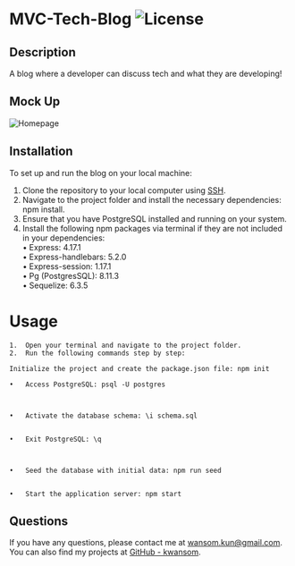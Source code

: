 # MVC-Tech-Blog ![License](https://img.shields.io/badge/license-NONE-blue.svg)

## Description

A blog where a developer can discuss tech and what they are developing!

## Mock Up

![Homepage](./assets/Screenshot%202024-11-29%20at%205.11.43 PM.png)

## Installation

To set up and run the blog on your local machine:

1. Clone the repository to your local computer using [SSH](git@github.com:Kwansom/MVC-Tech-Blog.git).
2. Navigate to the project folder and install the necessary dependencies: npm install.
3. Ensure that you have PostgreSQL installed and running on your system.
4. Install the following npm packages via terminal if they are not included in your dependencies: \
   • Express: 4.17.1 \
   • Express-handlebars: 5.2.0 \
   • Express-session: 1.17.1 \
   • Pg (PostgresSQL): 8.11.3 \
   • Sequelize: 6.3.5

# Usage

    1.	Open your terminal and navigate to the project folder.
    2.	Run the following commands step by step:

    Initialize the project and create the package.json file: npm init

    •	Access PostgreSQL: psql -U postgres



    •	Activate the database schema: \i schema.sql


    •	Exit PostgreSQL: \q



    •	Seed the database with initial data: npm run seed


    •	Start the application server: npm start

## Questions

If you have any questions, please contact me at [wansom.kun@gmail.com](mailto:wansom.kun@gmail.com).
You can also find my projects at [GitHub - kwansom](https://github.com/kwansom).
